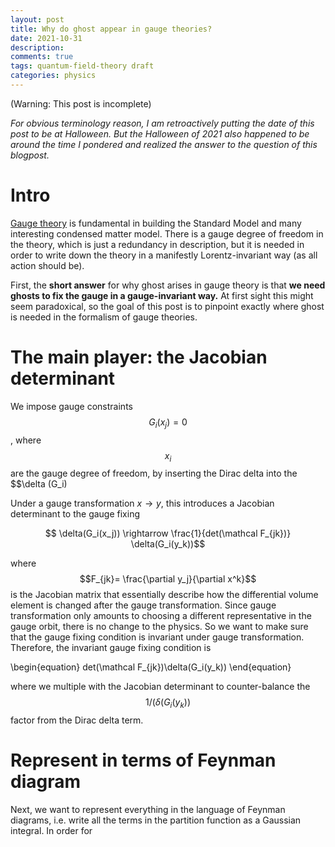 ```yaml
---
layout: post
title: Why do ghost appear in gauge theories?
date: 2021-10-31
description: 
comments: true
tags: quantum-field-theory draft
categories: physics
---
```


(Warning: This post is incomplete)

*For obvious terminology reason, I am retroactively putting the date of this post to be at Halloween. But the Halloween of 2021 also happened to be around the time I pondered and realized the answer to the question of this blogpost.*

# Intro

[Gauge theory](https://en.wikipedia.org/wiki/Gauge_theory) is fundamental in building the Standard Model and many interesting condensed matter model. There is a gauge degree of freedom in the theory, which is just a redundancy in description, but it is needed in order to write down the theory in a manifestly Lorentz-invariant way (as all action should be). 

First, the **short answer** for why ghost arises in gauge theory is that **we need ghosts to fix the gauge in a gauge-invariant way.** At first sight this might seem paradoxical, so the goal of this post is to pinpoint exactly where ghost is needed in the formalism of gauge theories. 

# The main player: the Jacobian determinant

We impose gauge constraints $$G_i(x_j)=0$$, where $$x_i$$ are the gauge degree of freedom, by inserting the Dirac delta into the $$\delta (G_i)


Under a gauge transformation $x\rightarrow y$, this introduces a Jacobian determinant to the gauge fixing

$$ \delta(G_i(x_j)) \rightarrow \frac{1}{det(\mathcal F_{jk})} \delta(G_i(y_k))$$ 

where $$F_{jk}= \frac{\partial y_j}{\partial x^k}$$ is the Jacobian matrix that essentially describe how the differential volume element is changed after the gauge transformation. Since gauge transformation only amounts to choosing a different representative in the gauge orbit, there is no change to the physics. So we want to make sure that the gauge fixing condition is invariant under gauge transformation. Therefore, the invariant gauge fixing condition is 

\begin{equation}
det(\mathcal F_{jk})\delta(G_i(y_k))
\end{equation}

where we multiple with the Jacobian determinant to counter-balance the $$1/(\delta(G_i(y_k))$$ factor from the Dirac delta term. 

# Represent in terms of Feynman diagram

Next, we want to represent everything in the language of Feynman diagrams, i.e. write all the terms in the partition function as a Gaussian integral. In order for 















